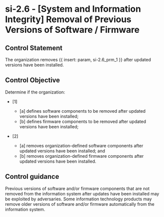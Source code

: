 # si-2.6 - \[System and Information Integrity\] Removal of Previous Versions of Software / Firmware

## Control Statement

The organization removes {{ insert: param, si-2.6_prm_1 }} after updated versions have been installed.

## Control Objective

Determine if the organization:

- \[1\]

  - \[a\] defines software components to be removed after updated versions have been installed;
  - \[b\] defines firmware components to be removed after updated versions have been installed;

- \[2\]

  - \[a\] removes organization-defined software components after updated versions have been installed; and
  - \[b\] removes organization-defined firmware components after updated versions have been installed.

## Control guidance

Previous versions of software and/or firmware components that are not removed from the information system after updates have been installed may be exploited by adversaries. Some information technology products may remove older versions of software and/or firmware automatically from the information system.
